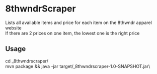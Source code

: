 # 8thwndrScraper
Lists all available items and price for each item on the 8thwndr apparel website \
If there are 2 prices on one item, the lowest one is the right price
  
## Usage
cd _8thwndrscraper/ \
mvn package && java -jar target/_8thwndrscraper-1.0-SNAPSHOT.jar\
